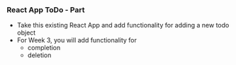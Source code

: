 ### React App ToDo - Part

- Take this existing React App and add functionality for adding a new todo object
- For Week 3, you will add functionality for
  - completion
  - deletion